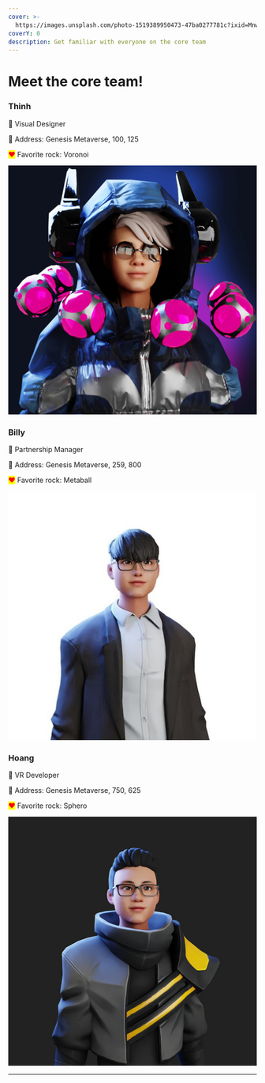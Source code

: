```yaml
---
cover: >-
  https://images.unsplash.com/photo-1519389950473-47ba0277781c?ixid=MnwxMjA3fDB8MHxwaG90by1wYWdlfHx8fGVufDB8fHx8&ixlib=rb-1.2.1&auto=format&fit=crop&w=2970&q=80
coverY: 0
description: Get familiar with everyone on the core team
---
```


# Meet the core team!

### Thinh

🎨 Visual Designer

🏡 Address: Genesis Metaverse, 100, 125

<mark style="color:red;">❤</mark>️ Favorite rock: Voronoi

![](<../.gitbook/assets/image (1) (1).png>)

### Billy

👋 Partnership Manager

🏡 Address: Genesis Metaverse, 259, 800

<mark style="color:red;">❤</mark>️ Favorite rock: Metaball

![](<../.gitbook/assets/image (3).png>)

### Hoang

👷 VR Developer

🏡 Address: Genesis Metaverse, 750, 625

<mark style="color:red;">❤</mark>️ Favorite rock: Sphero

![](<../.gitbook/assets/image (2) (1).png>)

****
